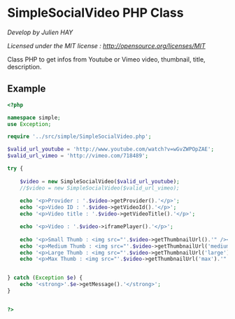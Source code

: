 SimpleSocialVideo PHP Class
===========================

*Develop by Julien HAY*

*Licensed under the MIT license : http://opensource.org/licenses/MIT*

Class PHP to get infos from Youtube or Vimeo video, thumbnail, title, description.

Example
-------

```php
<?php

namespace simple;
use Exception;

require '../src/simple/SimpleSocialVideo.php';

$valid_url_youtube = 'http://www.youtube.com/watch?v=wGvZWPOpZAE';
$valid_url_vimeo = 'http://vimeo.com/718489';

try {
    
    $video = new SimpleSocialVideo($valid_url_youtube);
    //$video = new SimpleSocialVideo($valid_url_vimeo);
    
    echo '<p>Provider : '.$video->getProvider().'</p>';
    echo '<p>Video ID : '.$video->getVideoId().'</p>';
    echo '<p>Video title : '.$video->getVideoTitle().'</p>';

    echo '<p>Video : '.$video->iframePlayer().'</p>';
    
    echo '<p>Small Thumb : <img src="'.$video->getThumbnailUrl().'" /></p>';
    echo '<p>Medium Thumb : <img src="'.$video->getThumbnailUrl('medium').'" /></p>';
    echo '<p>Large Thumb : <img src="'.$video->getThumbnailUrl('large').'" /></p>';
    echo '<p>Max Thumb : <img src="'.$video->getThumbnailUrl('max').'" /></p>';


} catch (Exception $e) {
    echo '<strong>'.$e->getMessage().'</strong>';
}


?>
```


